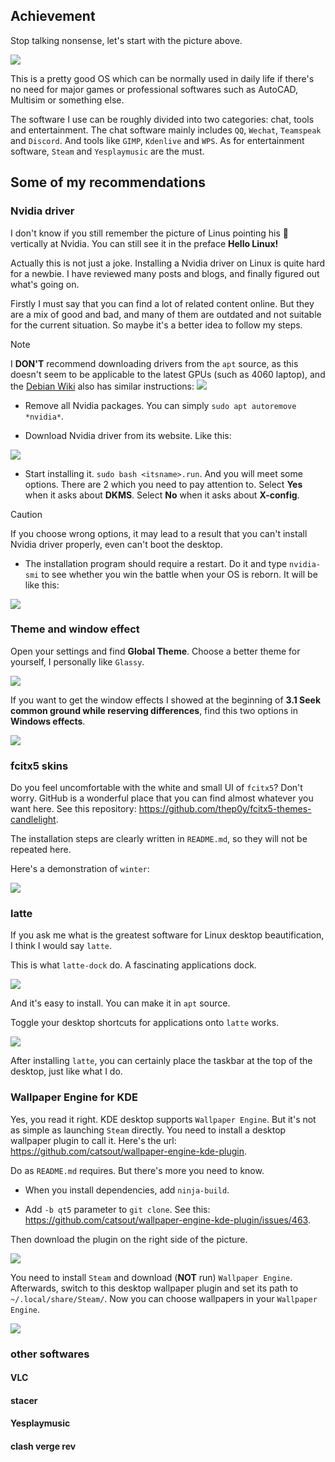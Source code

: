 ## Achievement
Stop talking nonsense, let's start with the picture above.

![](/assets/Linux/3.2%20Decorate%20your%20own%20garden/1.png)

This is a pretty good OS which can be normally used in daily life if there's no need for major games or professional softwares such as AutoCAD, Multisim or something else.

The software I use can be roughly divided into two categories: chat, tools and entertainment. The chat software mainly includes `QQ`, `Wechat`, `Teamspeak` and `Discord`. And tools like `GIMP`, `Kdenlive` and `WPS`. As for entertainment software, `Steam` and `Yesplaymusic` are the must.

## Some of my recommendations

### Nvidia driver
I don't know if you still remember the picture of Linus pointing his 🖕 vertically at Nvidia. You can still see it in the preface **Hello Linux!**

Actually this is not just a joke. Installing a Nvidia driver on Linux is quite hard for a newbie. I have reviewed many posts and blogs, and finally figured out what's going on.

Firstly I must say that you can find a lot of related content online. But they are a mix of good and bad, and many of them are outdated and not suitable for the current situation. So maybe it's a better idea to follow my steps.
>[!NOTE]
> I **DON'T** recommend downloading drivers from the `apt` source, as this doesn't seem to be applicable to the latest GPUs (such as 4060 laptop), and the [Debian Wiki](https://wiki.debian.org/NvidiaGraphicsDrivers) also has similar instructions:
>![](/assets/Linux/3.2%20Decorate%20your%20own%20garden/2.png)


- Remove all Nvidia packages. You can simply `sudo apt autoremove *nvidia*`.

- Download Nvidia driver from its website. Like this:

![](/assets/Linux/3.2%20Decorate%20your%20own%20garden/3.png)

- Start installing it. `sudo bash <itsname>.run`. And you will meet some options. There are 2 which you need to pay attention to. Select **Yes** when it asks about **DKMS**. Select **No** when it asks about **X-config**.

>[!CAUTION]
> If you choose wrong options, it may lead to a result that you can't install Nvidia driver properly, even can't boot the desktop.

- The installation program should require a restart. Do it and type `nvidia-smi` to see whether you win the battle when your OS is reborn. It will be like this:

![](/assets/Linux/3.2%20Decorate%20your%20own%20garden/4.png)

### Theme and window effect
Open your settings and find **Global Theme**. Choose a better theme for yourself, I personally like `Glassy`.

![](/assets/Linux/3.2%20Decorate%20your%20own%20garden/5.png)

If you want to get the window effects I showed at the beginning of **3.1 Seek common ground while reserving differences**, find this two options in **Windows effects**.

![](/assets/Linux/3.2%20Decorate%20your%20own%20garden/6.png)

### fcitx5 skins
Do you feel uncomfortable with the white and small UI of `fcitx5`? Don't worry. GitHub is a wonderful place that you can find almost whatever you want here. See this repository: https://github.com/thep0y/fcitx5-themes-candlelight.

The installation steps are clearly written in `README.md`, so they will not be repeated here.

Here's a demonstration of `winter`:

![](/assets/Linux/3.2%20Decorate%20your%20own%20garden/7.png)

### latte
If you ask me what is the greatest software for Linux desktop beautification, I think I would say `latte`.

This is what `latte-dock` do. A fascinating applications dock.

![](/assets/Linux/3.2%20Decorate%20your%20own%20garden/8.png)

And it's easy to install. You can make it in `apt` source.

Toggle your desktop shortcuts for applications onto `latte` works.

![](/assets/Linux/3.2%20Decorate%20your%20own%20garden/9.png)

After installing `latte`, you can certainly place the taskbar at the top of the desktop, just like what I do.

### Wallpaper Engine for KDE
Yes, you read it right. KDE desktop supports `Wallpaper Engine`. But it's not as simple as launching `Steam` directly. You need to install a desktop wallpaper plugin to call it. Here's the url: https://github.com/catsout/wallpaper-engine-kde-plugin.

Do as `README.md` requires. But there's more you need to know.

- When you install dependencies, add `ninja-build`.

- Add `-b qt5` parameter to `git clone`. See this: https://github.com/catsout/wallpaper-engine-kde-plugin/issues/463.

Then download the plugin on the right side of the picture.

![](/assets/Linux/3.2%20Decorate%20your%20own%20garden/10.png)

You need to install `Steam` and download (**NOT** run) `Wallpaper Engine`. Afterwards, switch to this desktop wallpaper plugin and set its path to `~/.local/share/Steam/`. Now you can choose wallpapers in your `Wallpaper Engine`.

![](/assets/Linux/3.2%20Decorate%20your%20own%20garden/11.png)

### other softwares

#### VLC

#### stacer

#### Yesplaymusic

#### clash verge rev